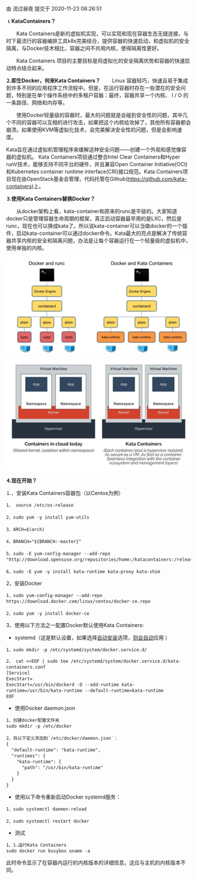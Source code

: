 由 流过昼夜 提交于 2020-11-23 08:26:51

**⒈KataContainers？**

　　Kata Containers是新的虚拟机实现，可以实现和现在容器生态无缝连接，与时下最流行的容器编排工具k8s完美结合，提供容器的快速启动，和虚拟机的安全隔离，与Docker技术相比，容器之间不共用内核，使得隔离性更好。

　　Kata Containers 项目的主要目标是将虚拟化的安全隔离优势和容器的快速启动特点结合起来。

**⒉即生Docker，何来Kata Containers？**
　　Linux 容器轻巧，快速且易于集成到许多不同的应用程序工作流程中。但是，在运行容器时存在一些潜在的安全问题，特别是在单个操作系统中的多租户容器：最终，容器共享一个内核、 I / O 的一条路径、网络和内存等。

　　使用Docker轻量级的容器时，最大的问题就是会碰到安全性的问题，其中几个不同的容器可以互相的进行攻击，如果把这个内核给攻掉了，其他所有容器都会崩溃。如果使用KVM等虚拟化技术，会完美解决安全性的问题，但是会影响速度。

Kata旨在通过虚拟机管理程序来缓解这种安全问题——创建一个外观和感觉像容器的虚拟机。
Kata Containers项目通过整合Intel Clear Containers和Hyper runV技术，能够支持不同平台的硬件，并且兼容Open Container Initiative(OCI)和Kubernetes container runtime interface(CRI)接口规范。Kata Containers项目现在由OpenStack基金会管理，代码托管在Github(https://github.com/kata-containers)上。

**⒊使用Kata Containers替换Docker？**

　　从docker架构上看，kata-container和原来的runc是平级的。大家知道docker只是管理容器生命周期的框架，真正启动容器最早用的是LXC，然后是runc，现在也可以换成kata了。所以说kata-container可以当做docker的一个插件，启动kata-container可以通过docker命令。Kata最大的亮点是解决了传统容器共享内核的安全和隔离问题，办法是让每个容器运行在一个轻量级的虚拟机中，使用单独的内核。 

![img](assets/1364290-20191225152257944-1238620662.jpg)

![img](assets/902173942b0a28c71392c341c41a0ad23a7.jpg)

**⒋现在开始？**

⒈、安装Kata Containers容器包（以Centos为例）

```
1、 source /etc/os-release

2、sudo yum -y install yum-utils

3、ARCH=$(arch)

4、BRANCH="${BRANCH:-master}"

5、sudo -E yum-config-manager --add-repo "http://download.opensuse.org/repositories/home:/katacontainers:/releases:/${ARCH}:/${BRANCH}/CentOS_${VERSION_ID}/home:katacontainers:releases:${ARCH}:${BRANCH}.repo"

6、sudo -E yum -y install kata-runtime kata-proxy kata-shim

```

2、安装Docker

```
1、sudo yum-config-manager --add-repo https://download.docker.com/linux/centos/docker-ce.repo

2、sudo yum -y install docker-ce
```

3、使用以下方法之一配置Docker默认使用Kata Containers:

- systemd（这是默认设置，如果选择[自动安装](https://github.com/kata-containers/documentation/tree/master/install#automatic-installation)选项，[则会自动](https://github.com/kata-containers/documentation/tree/master/install#automatic-installation)应用 ）

```
1、sudo mkdir -p /etc/systemd/system/docker.service.d/
```

```
2、 cat <<EOF | sudo tee /etc/systemd/system/docker.service.d/kata-containers.conf
[Service]
ExecStart=
ExecStart=/usr/bin/dockerd -D --add-runtime kata-runtime=/usr/bin/kata-runtime --default-runtime=kata-runtime
EOF
```

- 使用Docker daemon.json

```
1、创建docker配置文件夹
sudo mkdir -p /etc/docker

2、将以下定义添加到`/etc/docker/daemon.json`：
{
  "default-runtime": "kata-runtime",
  "runtimes": {
    "kata-runtime": {
      "path": "/usr/bin/kata-runtime"
    }
  }
}
```

- 使用以下命令重新启动Docker systemd服务：

```
1、sudo systemctl daemon-reload

2、sudo systemctl restart docker
```

- 测试　　　　　　

```
1、1.运行Kata Containers
sudo docker run busybox uname -a
```

此时命令显示了在容器内运行的内核版本的详细信息，这应与主机的内核版本不同。